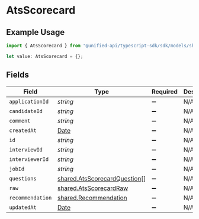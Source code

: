 # AtsScorecard

## Example Usage

```typescript
import { AtsScorecard } from "@unified-api/typescript-sdk/sdk/models/shared";

let value: AtsScorecard = {};
```

## Fields

| Field                                                                                         | Type                                                                                          | Required                                                                                      | Description                                                                                   |
| --------------------------------------------------------------------------------------------- | --------------------------------------------------------------------------------------------- | --------------------------------------------------------------------------------------------- | --------------------------------------------------------------------------------------------- |
| `applicationId`                                                                               | *string*                                                                                      | :heavy_minus_sign:                                                                            | N/A                                                                                           |
| `candidateId`                                                                                 | *string*                                                                                      | :heavy_minus_sign:                                                                            | N/A                                                                                           |
| `comment`                                                                                     | *string*                                                                                      | :heavy_minus_sign:                                                                            | N/A                                                                                           |
| `createdAt`                                                                                   | [Date](https://developer.mozilla.org/en-US/docs/Web/JavaScript/Reference/Global_Objects/Date) | :heavy_minus_sign:                                                                            | N/A                                                                                           |
| `id`                                                                                          | *string*                                                                                      | :heavy_minus_sign:                                                                            | N/A                                                                                           |
| `interviewId`                                                                                 | *string*                                                                                      | :heavy_minus_sign:                                                                            | N/A                                                                                           |
| `interviewerId`                                                                               | *string*                                                                                      | :heavy_minus_sign:                                                                            | N/A                                                                                           |
| `jobId`                                                                                       | *string*                                                                                      | :heavy_minus_sign:                                                                            | N/A                                                                                           |
| `questions`                                                                                   | [shared.AtsScorecardQuestion](../../../sdk/models/shared/atsscorecardquestion.md)[]           | :heavy_minus_sign:                                                                            | N/A                                                                                           |
| `raw`                                                                                         | [shared.AtsScorecardRaw](../../../sdk/models/shared/atsscorecardraw.md)                       | :heavy_minus_sign:                                                                            | N/A                                                                                           |
| `recommendation`                                                                              | [shared.Recommendation](../../../sdk/models/shared/recommendation.md)                         | :heavy_minus_sign:                                                                            | N/A                                                                                           |
| `updatedAt`                                                                                   | [Date](https://developer.mozilla.org/en-US/docs/Web/JavaScript/Reference/Global_Objects/Date) | :heavy_minus_sign:                                                                            | N/A                                                                                           |